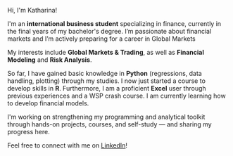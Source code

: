 Hi, I'm Katharina!

I'm an **international business student** specializing in finance, currently in the final years of my bachelor's degree. I’m passionate about financial markets and I’m actively preparing for a career in Global Markets

My interests include **Global Markets & Trading**, as well as **Financial Modeling** and **Risk Analysis**.

So far, I have gained basic knowledge in **Python** (regressions, data handling, plotting) through my studies. I now just started a course to develop skills in **R**. Furthermore, I am a proficient **Excel** user through previous experiences and a WSP crash course. I am currently learning how to develop financial models.

I'm working on strengthening my programming and analytical toolkit through hands-on projects, courses, and self-study — and sharing my progress here.

Feel free to connect with me on [LinkedIn](www.linkedin.com/in/katharina-friedel-8a1b46292)!



<!---
katharinafriedel/katharinafriedel is a ✨ special ✨ repository because its `README.md` (this file) appears on your GitHub profile.
You can click the Preview link to take a look at your changes.
--->
